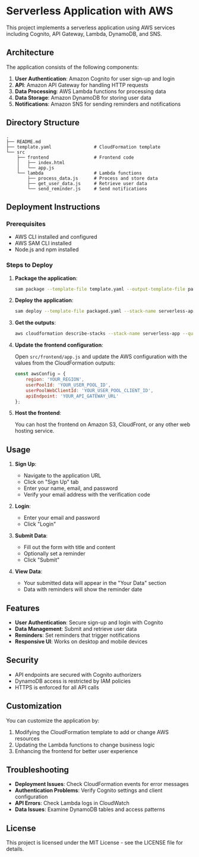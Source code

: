 # Serverless Application with AWS

This project implements a serverless application using AWS services including Cognito, API Gateway, Lambda, DynamoDB, and SNS.

## Architecture

The application consists of the following components:

1. **User Authentication**: Amazon Cognito for user sign-up and login
2. **API**: Amazon API Gateway for handling HTTP requests
3. **Data Processing**: AWS Lambda functions for processing data
4. **Data Storage**: Amazon DynamoDB for storing user data
5. **Notifications**: Amazon SNS for sending reminders and notifications

## Directory Structure

```
.
├── README.md
├── template.yaml                # CloudFormation template
└── src
    ├── frontend                 # Frontend code
    │   ├── index.html
    │   └── app.js
    └── lambda                   # Lambda functions
        ├── process_data.js      # Process and store data
        ├── get_user_data.js     # Retrieve user data
        └── send_reminder.js     # Send notifications
```

## Deployment Instructions

### Prerequisites

- AWS CLI installed and configured
- AWS SAM CLI installed
- Node.js and npm installed

### Steps to Deploy

1. **Package the application**:

   ```bash
   sam package --template-file template.yaml --output-template-file packaged.yaml --s3-bucket YOUR_S3_BUCKET
   ```

2. **Deploy the application**:

   ```bash
   sam deploy --template-file packaged.yaml --stack-name serverless-app --capabilities CAPABILITY_IAM
   ```

3. **Get the outputs**:

   ```bash
   aws cloudformation describe-stacks --stack-name serverless-app --query "Stacks[0].Outputs"
   ```

4. **Update the frontend configuration**:

   Open `src/frontend/app.js` and update the AWS configuration with the values from the CloudFormation outputs:

   ```javascript
   const awsConfig = {
       region: 'YOUR_REGION',
       userPoolId: 'YOUR_USER_POOL_ID',
       userPoolWebClientId: 'YOUR_USER_POOL_CLIENT_ID',
       apiEndpoint: 'YOUR_API_GATEWAY_URL'
   };
   ```

5. **Host the frontend**:

   You can host the frontend on Amazon S3, CloudFront, or any other web hosting service.

## Usage

1. **Sign Up**:
   - Navigate to the application URL
   - Click on "Sign Up" tab
   - Enter your name, email, and password
   - Verify your email address with the verification code

2. **Login**:
   - Enter your email and password
   - Click "Login"

3. **Submit Data**:
   - Fill out the form with title and content
   - Optionally set a reminder
   - Click "Submit"

4. **View Data**:
   - Your submitted data will appear in the "Your Data" section
   - Data with reminders will show the reminder date

## Features

- **User Authentication**: Secure sign-up and login with Cognito
- **Data Management**: Submit and retrieve user data
- **Reminders**: Set reminders that trigger notifications
- **Responsive UI**: Works on desktop and mobile devices

## Security

- API endpoints are secured with Cognito authorizers
- DynamoDB access is restricted by IAM policies
- HTTPS is enforced for all API calls

## Customization

You can customize the application by:

1. Modifying the CloudFormation template to add or change AWS resources
2. Updating the Lambda functions to change business logic
3. Enhancing the frontend for better user experience

## Troubleshooting

- **Deployment Issues**: Check CloudFormation events for error messages
- **Authentication Problems**: Verify Cognito settings and client configuration
- **API Errors**: Check Lambda logs in CloudWatch
- **Data Issues**: Examine DynamoDB tables and access patterns

## License

This project is licensed under the MIT License - see the LICENSE file for details.

